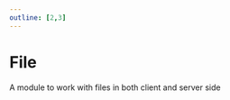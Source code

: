 ```yaml
---
outline: [2,3]
---
```

# File

A module to work with files in both client and server side

<!--@include: ./autodoc/autodoc_shared_functions.md-->

